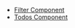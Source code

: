 - [Filter Component](https://codesandbox.io/s/brand-filter-component-t0xdex?file=/src/App.js)
- [Todos Component](https://codesandbox.io/s/todos-componentt-2tm9bc?file=/src/App.js)

